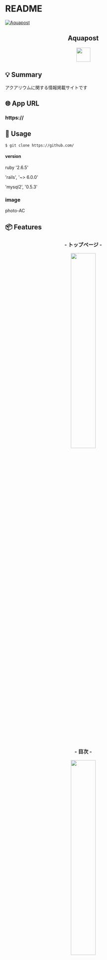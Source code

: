 # README

[![Aquapost](https://i.gyazo.com/7bbf7d9ff0cb22b9dc257e2826dcc68d.jpg)](https://gyazo.com/7bbf7d9ff0cb22b9dc257e2826dcc68d)

<h2 align="center">Aquapost</h2>

<p align="center">
  <a href="https://www.ruby-lang.org/ja/"><img src="https://gyazo.com/f1e4e16d76b2e64b9c7ad6a368dd9bd1" height="45px;" /></a>
</p>

## 💡 Summary

アクアリウムに関する情報掲載サイトです

## 🌐 App URL

### **https://** 

## 💬 Usage

`$ git clone https://github.com/`


#### version

ruby '2.6.5'

'rails', '~> 6.0.0'

'mysql2', '0.5.3'

### image

photo-AC

## 📦 Features

<h3 align="center">- トップページ -</h3>

<p align="center">
  <img src="https://〜.jpg" width=40%>
</p>

<h3 align="center">- 目次 -</h3>

<p align="center">
  <img src="https://〜.jpg" width=40%>
</p>

<h3 align="center">- 情報 -</h3>

<p align="center">
  <img src="https://〜.jpg" width=40%>
</p>

## ✨ 課題解決

メダカの育て方など、アクアリウムで困ったときに有益な情報を得ることが出来ます。
